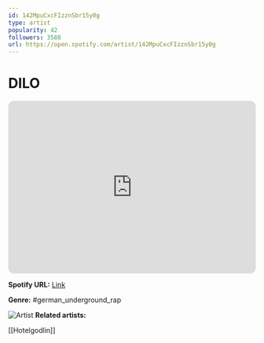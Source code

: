 ```yaml
---
id: 142MpuCxcFIzznSbr15y0g
type: artist
popularity: 42
followers: 3588
url: https://open.spotify.com/artist/142MpuCxcFIzznSbr15y0g
---
```

# DILO

<iframe style="border-radius:12px" src="https://open.spotify.com/embed/artist/142MpuCxcFIzznSbr15y0g" width="100%" height="352" frameBorder="0" allowfullscreen="" allow="autoplay; clipboard-write; encrypted-media; fullscreen; picture-in-picture" loading="lazy"></iframe>

**Spotify URL:** [Link](https://open.spotify.com/artist/142MpuCxcFIzznSbr15y0g)

**Genre:**  #german_underground_rap

![Artist](https://i.scdn.co/image/ab6761610000e5ebab8a422159b4e3f4ceec165a)
**Related artists:**

[[Hotelgodlin]]
